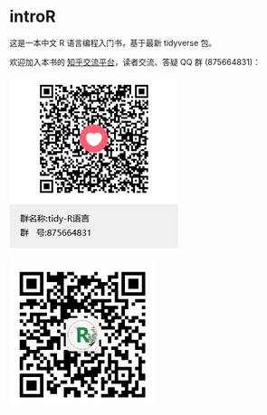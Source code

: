 # introR

这是一本中文 R 语言编程入门书，基于最新 tidyverse 包。

欢迎加入本书的 [知乎交流平台](https://zhuanlan.zhihu.com/p/198185888)，读者交流、答疑 QQ 群 (875664831)：

![R-tidy QQ群](images/tidy-R-QQ.png)

![R语言与数学建模-公众号](\images\R语言与数学建模-公众号.jpg)